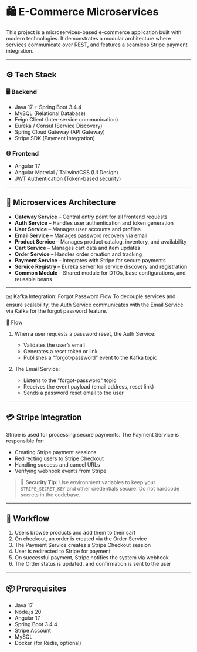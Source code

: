 # 🛍️ E-Commerce Microservices

This project is a microservices-based e-commerce application built with modern technologies. It demonstrates a modular architecture where services communicate over REST, and features a seamless Stripe payment integration.

---

## ⚙️ Tech Stack

### 🖥️ Backend
- Java 17 + Spring Boot 3.4.4
- MySQL (Relational Database)
- Feign Client (Inter-service communication)
- Eureka / Consul (Service Discovery)
- Spring Cloud Gateway (API Gateway)
- Stripe SDK (Payment Integration)

### 🌐 Frontend
- Angular 17
- Angular Material / TailwindCSS (UI Design)
- JWT Authentication (Token-based security)

---

## 🧩 Microservices Architecture

- **Gateway Service** – Central entry point for all frontend requests
- **Auth Service** – Handles user authentication and token generation
- **User Service** – Manages user accounts and profiles
- **Email Service** – Manages password recovery via email
- **Product Service** – Manages product catalog, inventory, and availability
- **Cart Service** – Manages cart data and item updates
- **Order Service** – Handles order creation and tracking
- **Payment Service** – Integrates with Stripe for secure payments
- **Service Registry** – Eureka server for service discovery and registration
- **Common Module** – Shared module for DTOs, base configurations, and reusable beans

---

✉️ Kafka Integration: Forgot Password Flow
To decouple services and ensure scalability, the Auth Service communicates with the Email Service via Kafka for the forgot password feature.

🔁 Flow
1. When a user requests a password reset, the Auth Service:
   - Validates the user’s email
   - Generates a reset token or link
   - Publishes a "forgot-password" event to the Kafka topic

2. The Email Service:
     - Listens to the "forgot-password" topic
     - Receives the event payload (email address, reset link)
     - Sends a password reset email to the user

---

## 💳 Stripe Integration

Stripe is used for processing secure payments. The Payment Service is responsible for:

- Creating Stripe payment sessions
- Redirecting users to Stripe Checkout
- Handling success and cancel URLs
- Verifying webhook events from Stripe

> 🔐 **Security Tip:** Use environment variables to keep your `STRIPE_SECRET_KEY` and other credentials secure. Do not hardcode secrets in the codebase.

---

## 🔄 Workflow

1. Users browse products and add them to their cart
2. On checkout, an order is created via the Order Service
3. The Payment Service creates a Stripe Checkout session
4. User is redirected to Stripe for payment
5. On successful payment, Stripe notifies the system via webhook
6. The Order status is updated, and confirmation is sent to the user

---

## 📦 Prerequisites

- Java 17
- Node.js 20
- Angular 17
- Spring Boot 3.4.4
- Stripe Account
- MySQL
- Docker (for Redis, optional)

